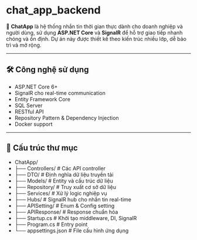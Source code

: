 # chat_app_backend

🚀 **ChatApp** là hệ thống nhắn tin thời gian thực dành cho doanh nghiệp và người dùng, sử dụng **ASP.NET Core** và **SignalR** để hỗ trợ giao tiếp nhanh chóng và ổn định. Dự án này được thiết kế theo kiến trúc nhiều lớp, dễ bảo trì và mở rộng.

---

## 🛠 Công nghệ sử dụng

- ASP.NET Core 6+
- SignalR cho real-time communication
- Entity Framework Core
- SQL Server
- RESTful API
- Repository Pattern & Dependency Injection
- Docker support

---

## 📁 Cấu trúc thư mục
- ChatApp/
- ├── Controllers/ # Các API controller
- ├── DTO/ # Định nghĩa dữ liệu truyền tải
- ├── Models/ # Entity và cấu trúc dữ liệu
- ├── Repository/ # Truy xuất cơ sở dữ liệu
- ├── Services/ # Xử lý logic nghiệp vụ
- ├── Hubs/ # SignalR hub cho nhắn tin real-time
- ├── APISetting/ # Enum & Config setting
- ├── APIResponse/ # Response chuẩn hóa
- ├── Startup.cs # Khởi tạo middleware, DI, SignalR
- ├── Program.cs # Entry point
- └── appsettings.json # File cấu hình ứng dụng
